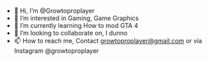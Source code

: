 - 👋 Hi, I’m @Growtoproplayer
- 👀 I’m interested in Gaming, Game Graphics
- 🌱 I’m currently learning How to mod GTA 4
- 💞️ I’m looking to collaborate on, I dunno
- 📫 How to reach me, Contact growtoproplayer@gmail.com or via Instagram @growtoproplayer

<!---
Growtoproplayer/Growtoproplayer is a ✨ special ✨ repository because its `README.md` (this file) appears on your GitHub profile.
You can click the Preview link to take a look at your changes.
--->
